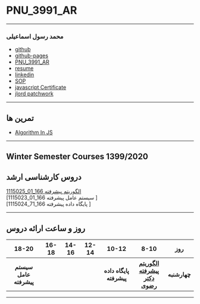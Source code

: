 # PNU_3991_AR
---------
###  محمد رسول اسماعیلی

- [github](https://github.com/rasool-esmaili)
- [github-pages](https://rasool-esmaili.github.io/)
- [PNU_3991_AR](https://github.com/rasool-esmaili/PNU_3991_AR)
- [resume](https://www.linkedin.com/in/rasool-e/)
- [linkedin](https://www.linkedin.com/in/rasool-e/)
- [SOP](https://github.com/rasool-esmaili/SOP) 
- [javascript Certificate](https://rasool-esmaili.github.io/JScertificate/)
- [jlord patchwork](https://rasool-esmaili.github.io/Patchworkpic/)
------------------
## تمرین ها
- [َAlgorithm In JS](https://github.com/rasool-esmaili/js-fibonacci-heap)

--------------
## Winter Semester Courses 1399/2020

## دروس کارشناسی ارشد

[1115025_01_166   الگوریتم پیشرفته ](https://github.com/AliRazavi-edu/PNU_3991/tree/master/_MSc/AdvancedAlgorithms)
<br>
[1115023_01_166 سیستم عامل پیشرفته ]
<br>
[1115024_71_166 پایگاه داده پیشرفته ]
<br>


 
--------------

## روز و ساعت ارائه دروس

<table style="width:100%">
  <tr>
    <th>18-20</th>
    <th>16-18</th>
    <th>14-16</th>
    <th>12-14</th>
    <th>10-12</th>
    <th>8-10</th>
    <th>روز</th>
  </tr>
   <tr>
    <th>سیستم عامل پیشرفته</th>
    <th></th>
    <th></th>
    <th></th>
    <th>پایگاه داده پیشرفته</th>
    <th><a href="https://github.com/AliRazavi-edu/PNU_3991/tree/master/_MSc/AdvancedAlgorithms" >الگوریتم پیشرفته<br>دکتر رضوی</th>
    <th>چهارشنبه</th>
  </tr>
</table>

--------------
